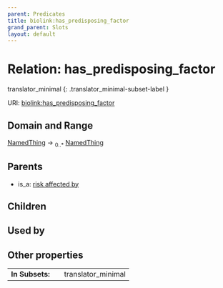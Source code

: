 ```yaml
---
parent: Predicates
title: biolink:has_predisposing_factor
grand_parent: Slots
layout: default
---
```


# Relation: has_predisposing_factor

translator_minimal
{: .translator_minimal-subset-label }




URI: [biolink:has_predisposing_factor](https://w3id.org/biolink/vocab/has_predisposing_factor)

## Domain and Range

[NamedThing](NamedThing.md) ->  <sub>0..\*</sub> [NamedThing](NamedThing.md)

## Parents

 *  is_a: [risk affected by](risk_affected_by.md)

## Children


## Used by


## Other properties

|  |  |  |
| --- | --- | --- |
| **In Subsets:** | | translator_minimal |

